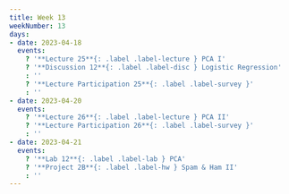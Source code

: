 ```yaml
---
title: Week 13
weekNumber: 13
days:
- date: 2023-04-18
  events:
    ? '**Lecture 25**{: .label .label-lecture } PCA I'
    ? '**Discussion 12**{: .label .label-disc } Logistic Regression' 
    : ''
    ? '**Lecture Participation 25**{: .label .label-survey }'
    : ''
- date: 2023-04-20
  events:
    ? '**Lecture 26**{: .label .label-lecture } PCA II'
    ? '**Lecture Participation 26**{: .label .label-survey }'
    : ''
- date: 2023-04-21
  events:
    ? '**Lab 12**{: .label .label-lab } PCA'
    ? '**Project 2B**{: .label .label-hw } Spam & Ham II'
    : ''
---
```

